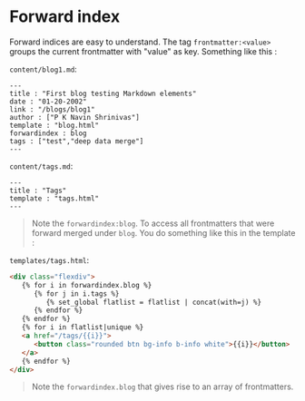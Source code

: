 # Forward index 

Forward indices are easy to understand. The tag `frontmatter:<value>` groups the current frontmatter with "value" as key. Something like this : 

`content/blog1.md`:
```
---
title : "First blog testing Markdown elements"
date : "01-20-2002"
link : "/blogs/blog1"
author : ["P K Navin Shrinivas"]
template : "blog.html"
forwardindex : blog
tags : ["test","deep data merge"]
---
```
`content/tags.md`:
```
---
title : "Tags"
template : "tags.html"
---
```
> Note the `forwardindex:blog`. To access all frontmatters that were forward merged under `blog`. You do something like this in the template : 

`templates/tags.html`:
```html
<div class="flexdiv">
   {% for i in forwardindex.blog %} 
      {% for j in i.tags %}
         {% set_global flatlist = flatlist | concat(with=j) %}
      {% endfor %}
   {% endfor %}
   {% for i in flatlist|unique %}
   <a href="/tags/{{i}}">
      <button class="rounded btn bg-info b-info white">{{i}}</button>
   </a>
   {% endfor %}
</div>
```
> Note the `forwardindex.blog` that gives rise to an array of frontmatters.
